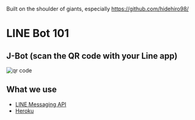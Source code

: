 Built on the shoulder of giants, especially https://github.com/hidehiro98/

# LINE Bot 101

## J-Bot (scan the QR code with your Line app)
![qr code](https://qr-official.line.me/sid/L/295nfomw.png)

## What we use
- [LINE Messaging API](https://developers.line.me/en/docs/messaging-api/)
- [Heroku](https://www.heroku.com)

